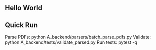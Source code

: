## Hello World



## Quick Run

Parse PDFs:  python A_backend/parsers/batch_parse_pdfs.py
Validate:    python A_backend/tests/validate_parsed.py
Run tests:   pytest -q
